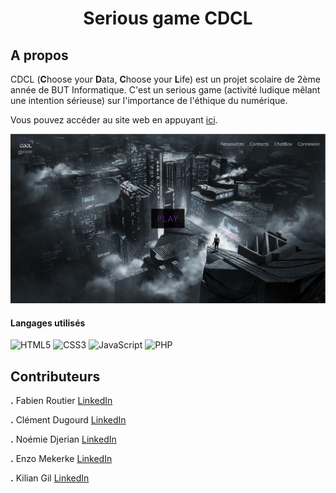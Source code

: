 <h1 align="center">Serious game CDCL</h1> 

## A propos
CDCL (**C**hoose your **D**ata, **C**hoose your **L**ife) est un projet scolaire de 2ème année de BUT Informatique. C'est un serious game (activité ludique mêlant une intention sérieuse) sur l'importance de l'éthique du numérique.

Vous pouvez accéder au site web en appuyant [ici](http://cdcl-data.fr/).

<img src="https://github.com/DugourdClement/SAE_SeriousGame/blob/main/Assets/Fond_site.png"/>

#### Langages utilisés

![HTML5](https://img.shields.io/badge/html5-%23E34F26.svg?style=for-the-badge&logo=html5&logoColor=white)
![CSS3](https://img.shields.io/badge/css3-%231572B6.svg?style=for-the-badge&logo=css3&logoColor=white)
![JavaScript](https://img.shields.io/badge/javascript-%23323330.svg?style=for-the-badge&logo=javascript&logoColor=%23F7DF1E)
![PHP](https://img.shields.io/badge/php-%23777BB4.svg?style=for-the-badge&logo=php&logoColor=white)




## Contributeurs
**.** Fabien Routier [LinkedIn](https://fr.linkedin.com/in/fabien-routier-230312251)

**.** Clément Dugourd [LinkedIn](https://fr.linkedin.com/in/cl%C3%A9ment-dugourd-157374223)

**.** Noémie Djerian [LinkedIn](https://fr.linkedin.com/in/no%C3%A9mie-djerian-916211230)

**.** Enzo Mekerke [LinkedIn](https://fr.linkedin.com/in/enzo-mekerke-320264233)

**.** Kilian Gil [LinkedIn](https://fr.linkedin.com/in/killian-gil-169b45183)
